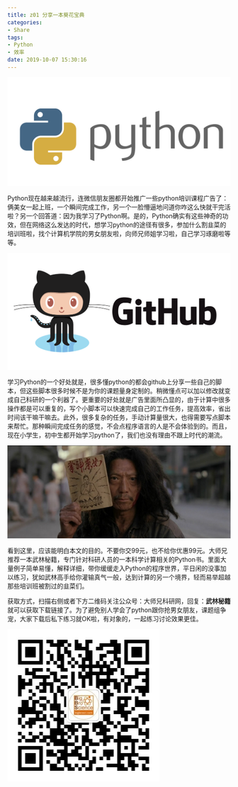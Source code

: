```yaml
---
title: z01 分享一本葵花宝典
categories: 
- Share
tags: 
- Python
- 效率
date: 2019-10-07 15:30:16
---
```






![](share01/z01_1.png)

Python现在越来越流行，连微信朋友圈都开始推广一些python培训课程广告了：俩美女一起上班，一个瞬间完成工作，另一个一脸懵逼地问道你咋这么快就干完活啦？另一个回答道：因为我学习了Python啊。是的，Python确实有这些神奇的功效，但在网络这么发达的时代，想学习python的途径有很多，参加什么割韭菜的培训班啦，找个计算机学院的男女朋友啦，向师兄师姐学习啦，自己学习琢磨啦等等。

![](share01/z01_2.png)

学习Python的一个好处就是，很多懂python的都会github上分享一些自己的脚本，但这些脚本很多时候不是为你的课题量身定制的。稍微懂点可以加以修改就变成自己科研的一个利器了。更重要的好处就是广告里面所凸显的，由于计算中很多操作都是可以重复的，写个小脚本可以快速完成自己的工作任务，提高效率，省出时间该干嘛干嘛去。此外，很多复杂的任务，手动计算量很大，也得需要写点脚本来帮忙。那种瞬间完成任务的感觉，不会点程序语言的人是不会体验到的。而且，现在小学生，初中生都开始学习python了，我们也没有理由不跟上时代的潮流。

![](share01/z01_3.jpg)

看到这里，应该能明白本文的目的。不要你交99元，也不给你优惠99元。大师兄推荐一本武林秘籍，专门针对科研人员的一本科学计算相关的Python书。里面大量例子简单易懂，解释详细，带你缓缓走入Python的程序世界，平日闲的没事加以练习，犹如武林高手给你灌输真气一般，达到计算的另一个境界，轻而易举超越那些培训班被割过的韭菜们。

获取方式，扫描右侧或者下方二维码关注公众号：大师兄科研网，回复：**武林秘籍** 就可以获取下载链接了。为了避免别人学会了python跟你抢男女朋友，课题组争宠，大家下载后私下练习就OK啦，有对象的，一起练习讨论效果更佳。

![](share01/z01_4.jpg)
